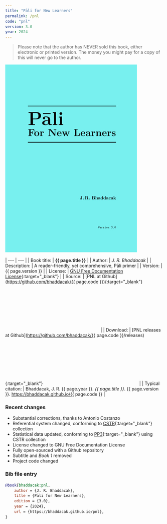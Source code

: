 ```yaml
---
title: "Pāli for New Learners"
permalink: /pnl
code: "pnl"
version: 3.0
year: 2024
---
```


> Please note that the author has NEVER sold this book, either electronic or printed version. The money you might pay for a copy of this will never go to the author.

![PNL](/assets/images/pnl-cover.jpg)

| --- | --- |
| Book title: | **{{ page.title }}** |
| Author: | *J. R. Bhaddacak* |
| Description: | A reader-friendly, yet comprehensive, Pāli primer |
| Version: | {{ page.version }} |
| License: | [GNU Free Documentation License](https://www.gnu.org/licenses/){:target="\_blank"} |
| Source: | [PNL at Github](https://github.com/bhaddacak/{{ page.code }}){:target="\_blank"} <svg class="icon"><use xlink:href="/assets/fontawesome/custom.svg#github-alt"></use></svg> |
| Download: | [PNL releases at Github](https://github.com/bhaddacak/{{ page.code }}/releases){:target="\_blank"} <svg class="icon"><use xlink:href="/assets/fontawesome/custom.svg#github-alt"></use></svg> |
| Typical citation: | Bhaddacak, J. R. {{ page.year }}. *{{ page.title }}*. {{ page.version }}. https://bhaddacak.github.io/{{ page.code }} |

### Recent changes

- Substantial corrections, thanks to Antonio Costanzo
- Referential system changed, conforming to [CSTR](/cstpage){:target="\_blank"} collection
- Statistical data updated, conforming to [PP3](/platform3){:target="\_blank"} using CSTR collection
- License changed to GNU Free Documentation License
- Fully open-sourced with a Github repository
- Subtitle and *Book 1* removed
- Project code changed

### Bib file entry
```bib
@book{bhaddacak:pnl,
	author = {J. R. Bhaddacak},
	title = {Pāli for New Learners},
	edition = {3.0},
	year = {2024},
	url = {https://bhaddacak.github.io/pnl},
}
```
